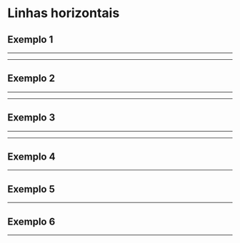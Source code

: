 # Linhas horizontais

## Exemplo 1

***
---

## Exemplo 2

* * * 
- - -
  
## Exemplo 3

**********************
----------------------

## Exemplo 4

___

## Exemplo 5

_ _ _

## Exemplo 6

______________________

